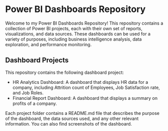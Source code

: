 # Power BI Dashboards Repository

Welcome to my Power BI Dashboards Repository! This repository contains a collection of Power BI projects, each with their own set of reports, visualizations, and data sources. These dashboards can be used for a variety of purposes, including business intelligence analysis, data exploration, and performance monitoring.

## Dashboard Projects

This repository contains the following dashboard project:

- HR Analytics Dashboard: A dashboard that displays HR data for a company, including Attrition count of Employees, Job Satisfaction rate, and Job Roles.
- Financial Report Dashboard: A dashboard that displays a summary on profits of a company. 

Each project folder contains a README.md file that describes the purpose of the dashboard, the data sources used, and any other relevant information. You can also find screenshots of the dashboard.

